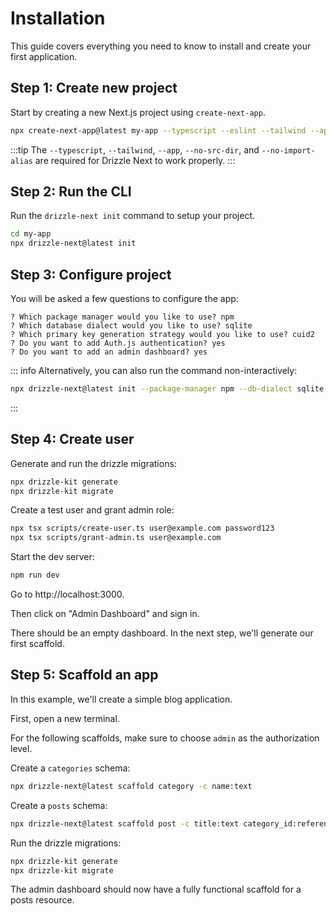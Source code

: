 # Installation

This guide covers everything you need to know to install and create your first application.

## Step 1: Create new project

Start by creating a new Next.js project using `create-next-app`.

```bash
npx create-next-app@latest my-app --typescript --eslint --tailwind --app --no-src-dir --no-import-alias --turbopack
```

:::tip
The `--typescript`, `--tailwind`, `--app`, `--no-src-dir`, and `--no-import-alias` are required for Drizzle Next to work properly.
:::

## Step 2: Run the CLI

Run the `drizzle-next init` command to setup your project.

```bash
cd my-app
npx drizzle-next@latest init
```

## Step 3: Configure project

You will be asked a few questions to configure the app:

```text
? Which package manager would you like to use? npm
? Which database dialect would you like to use? sqlite
? Which primary key generation strategy would you like to use? cuid2
? Do you want to add Auth.js authentication? yes
? Do you want to add an admin dashboard? yes
```

::: info
Alternatively, you can also run the command non-interactively:

```bash
npx drizzle-next@latest init --package-manager npm --db-dialect sqlite --pk-strategy cuid2 --auth --admin
```

:::

## Step 4: Create user

Generate and run the drizzle migrations:

```bash
npx drizzle-kit generate
npx drizzle-kit migrate
```

Create a test user and grant admin role:

```bash
npx tsx scripts/create-user.ts user@example.com password123
npx tsx scripts/grant-admin.ts user@example.com
```

Start the dev server:

```bash
npm run dev
```

Go to http://localhost:3000.

Then click on "Admin Dashboard" and sign in.

There should be an empty dashboard. In the next step, we'll generate our first scaffold.

## Step 5: Scaffold an app

In this example, we'll create a simple blog application.

First, open a new terminal.

For the following scaffolds, make sure to choose `admin` as the authorization level.

Create a `categories` schema:

```bash
npx drizzle-next@latest scaffold category -c name:text
```

Create a `posts` schema:

```bash
npx drizzle-next@latest scaffold post -c title:text category_id:references content:text is_draft:boolean published_at:timestamp
```

Run the drizzle migrations:

```bash
npx drizzle-kit generate
npx drizzle-kit migrate
```

The admin dashboard should now have a fully functional scaffold for a posts resource.
